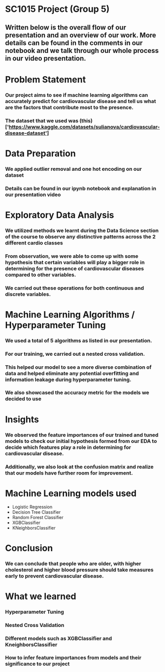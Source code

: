 # SC1015 Project (Group 5)

## Written below is the overall flow of our presentation and an overview of our work. More details can be found in the comments in our notebook and we talk through our whole process in our video presentation.

# Problem Statement

### Our project aims to see if machine learning algorithms can accurately predict for cardiovascular disease and tell us what are the factors that contribute most to the presence.

### The dataset that we used was (this)['https://www.kaggle.com/datasets/sulianova/cardiovascular-disease-dataset']

# Data Preparation

### We applied outlier removal and one hot encoding on our dataset

### Details can be found in our ipynb notebook and explanation in our presentation video

# Exploratory Data Analysis

### We utilized methods we learnt during the Data Science section of the course to observe any distinctive patterns across the 2 different cardio classes

### From observation, we were able to come up with some hypothesis that certain variables will play a bigger role in determining for the presence of cardiovascular diseases compared to other variables.

### We carried out these operations for both continuous and discrete variables.

# Machine Learning Algorithms / Hyperparameter Tuning

### We used a total of 5 algorithms as listed in our presentation.

### For our training, we carried out a nested cross validation.

### This helped our model to see a more diverse combination of data and helped eliminate any potential overfitting and information leakage during hyperparameter tuning.

### We also showcased the accuracy metric for the models we decided to use

# Insights

### We observed the feature importances of our trained and tuned models to check our initial hypothesis formed from our EDA to decide which features play a role in determining for cardiovascular disease.

### Additionally, we also look at the confusion matrix and realize that our models have further room for improvement.

# Machine Learning models used

- Logistic Regression
- Decision Tree Classifier
- Random Forest Classifier
- XGBClassifier
- KNeighborsClassifier

# Conclusion

### We can conclude that people who are older, with higher cholesterol and higher blood pressure should take measures early to prevent cardiovascular disease.

# What we learned

### Hyperparameter Tuning

### Nested Cross Validation

### Different models such as XGBClassifier and KneighborsClassifier

### How to infer feature importances from models and their significance to our project
